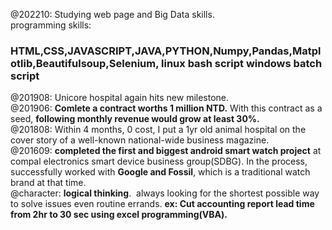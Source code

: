 @202210: Studying web page and Big Data skills.<br>
programming skills:<br>
### HTML,CSS,JAVASCRIPT,JAVA,PYTHON,Numpy,Pandas,Matplotlib,Beautifulsoup,Selenium, linux bash script windows batch script<BR>
@201908: Unicore hospital again hits new milestone.<br>
@201906: <b>Comlete a contract worths 1 million NTD.</b> With this contract as a seed, <b>following monthly revenue would grow at least 30%.</b><br>
@201808: Within 4 months, 0 cost, I put a 1yr old animal hospital on the cover story of a well-known national-wide business magazine.<br>
@201609: <b>completed the first and biggest android smart watch project</b> at compal electronics smart device business group(SDBG). In the process, successfully worked with <b>Google and Fossil</b>, which is a traditional watch brand at that time. <br>
@character: <b>logical thinking</b>.  always looking for the shortest possible way to solve issues even routine errands. <b>ex: Cut accounting report lead time from 2hr to 30 sec using excel programming(VBA).</b><br>
